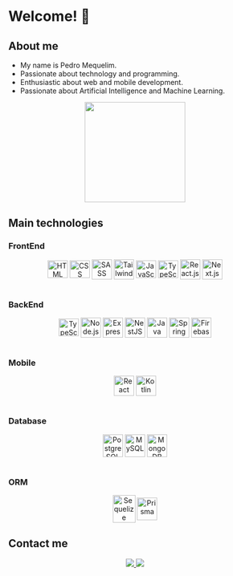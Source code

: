 # Welcome! 👋

<div>
  <h2>About me</h2>
  <ul>
    <li>My name is Pedro Mequelim.</li>
  	<li>Passionate about technology and programming.</li>
  	<li>Enthusiastic about web and mobile development.</li>
    <li>Passionate about Artificial Intelligence and Machine Learning.</li>
  </ul>
</div>

<div align="center">
  <a href="https://github.com/phms07">
    <img height="200em" src="https://github-readme-stats.vercel.app/api/top-langs/?username=phms02&layout=compact&langs_count=6&theme=github_dark"/>
  </a>
</div>

<div>
    <h2>Main technologies</h2>
    <h3>FrontEnd</h3>
    <div align="center">
      <img alt="HTML" height="35" width="40" align="center" src="https://skillicons.dev/icons?i=html">
      <img alt="CSS" height="35" width="40" align="center" src="https://skillicons.dev/icons?i=css">
      <img alt="SASS" height="40" width="40" align="center" src="https://skillicons.dev/icons?i=sass">
      <img alt="TailwindCSS" height="40" width="40" align="center" src="https://skillicons.dev/icons?i=tailwind">
      <img alt="JavaScript" height="35" width="40" align="center" src="https://skillicons.dev/icons?i=js">
      <img alt="TypeScript" height="35" width="40" align="center" src="https://skillicons.dev/icons?i=ts">
      <img alt="React.js" height="40" width="40" align="center" src="https://skillicons.dev/icons?i=react">
      <img alt="Next.js" height="40" width="40" align="center" src="https://skillicons.dev/icons?i=next">
    </div>
    <br>
    <h3>BackEnd</h3>
    <div align="center">
      <img alt="TypeScript" height="35" width="40" align="center" src="https://skillicons.dev/icons?i=ts">
      <img alt="Node.js" height="40" width="40" align="center" src="https://skillicons.dev/icons?i=nodejs">
      <img alt="Express.js" height="40" width="40" align="center" src="https://skillicons.dev/icons?i=express">
      <img alt="NestJS" height="40" width="40" align="center" src="https://skillicons.dev/icons?i=nest">
      <img alt="Java" height="40" width="40" align="center" src="https://skillicons.dev/icons?i=java">
      <img alt="Spring Boot" height="40" width="40" align="center" src="https://skillicons.dev/icons?i=spring">
      <img alt="Firebase" height="40" width="40" align="center" src="https://skillicons.dev/icons?i=firebase">
    </div>
    <br>
    <h3>Mobile</h3>
    <div align="center">
      <img alt="React Native" height="40" width="40" align="center" src="https://skillicons.dev/icons?i=react">
      <img alt="Kotlin" height="40" width="40" align="center" src="https://skillicons.dev/icons?i=kotlin">
    </div>
    <br>
    <h3>Database</h3>
    <div align="center">
      <img alt="PostgreSQL" height="45" width="40" align="center" src="https://skillicons.dev/icons?i=postgresql">
      <img alt="MySQL" height="45" width="40" align="center" src="https://skillicons.dev/icons?i=mysql">
      <img alt="MongoDB" height="45" width="40" align="center" src="https://skillicons.dev/icons?i=mongodb">
    </div>
    <br>
    <h3>ORM</h3>
    <div align="center">
      <img alt="Sequelize" height="55" width="45" align="center" src="https://skillicons.dev/icons?i=sequelize">
      <img alt="Prisma" height="45" width="40" align="center" src="https://skillicons.dev/icons?i=prisma">
    </div>
</div>

<h2>Contact me</h2>
<div align="center">
    <a href="mailto:pedromequelim@gmail.com">
      <img src="https://img.shields.io/badge/-Gmail-%23333?style=for-the-badge&logo=gmail&logoColor=white" target="_blank">
    </a>
    <a href="https://www.linkedin.com/in/pedro-mequelim/">
      <img src="https://img.shields.io/badge/-LinkedIn-%230077B5?style=for-the-badge&logo=linkedin&logoColor=white" target="_blank">
    </a>
</div>
